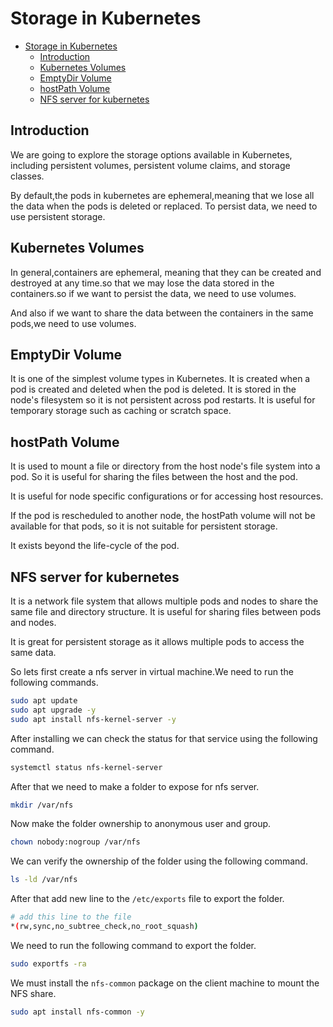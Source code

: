 # Storage in Kubernetes

<!--toc:start-->

- [Storage in Kubernetes](#storage-in-kubernetes)
  - [Introduction](#introduction)
  - [Kubernetes Volumes](#kubernetes-volumes)
  - [EmptyDir Volume](#emptydir-volume)
  - [hostPath Volume](#hostpath-volume)
  - [NFS server for kubernetes](#nfs-server-for-kubernetes)
  <!--toc:end-->

## Introduction

We are going to explore the storage options available in Kubernetes, including persistent
volumes, persistent volume claims, and storage classes.

By default,the pods in kubernetes are ephemeral,meaning that we lose all the
data when the pods is deleted or replaced. To persist data, we need to use persistent
storage.

## Kubernetes Volumes

In general,containers are ephemeral, meaning that they can be created and destroyed
at any time.so that we may lose the data stored in the containers.so if we want to
persist the data, we need to use volumes.

And also if we want to share the data between the containers in the same pods,we
need to use volumes.

## EmptyDir Volume

It is one of the simplest volume types in Kubernetes. It is created when a pod is
created and deleted when the pod is deleted. It is stored in the node's filesystem
so it is not persistent across pod restarts. It is useful for temporary storage
such as caching or scratch space.

## hostPath Volume

It is used to mount a file or directory from the host node's file system into a pod.
So it is useful for sharing the files between the host and the pod.

It is useful for node specific configurations or for accessing host resources.

If the pod is rescheduled to another node, the hostPath volume will not be available
for that pods, so it is not suitable for persistent storage.

It exists beyond the life-cycle of the pod.

## NFS server for kubernetes

It is a network file system that allows multiple pods and nodes to share the same
file and directory structure. It is useful for sharing files between pods and nodes.

It is great for persistent storage as it allows multiple pods to access the
same data.

So lets first create a nfs server in virtual machine.We need to run the following
commands.

```bash
sudo apt update
sudo apt upgrade -y
sudo apt install nfs-kernel-server -y
```

After installing we can check the status for that service using the following command.

```bash
systemctl status nfs-kernel-server
```

After that we need to make a folder to expose for nfs server.

```bash
mkdir /var/nfs
```

Now make the folder ownership to anonymous user and group.

```bash
chown nobody:nogroup /var/nfs
```

We can verify the ownership of the folder using the following command.

```bash
ls -ld /var/nfs
```

After that add new line to the `/etc/exports` file to export the folder.

```bash
# add this line to the file
*(rw,sync,no_subtree_check,no_root_squash)
```

We need to run the following command to export the folder.

```bash
sudo exportfs -ra
```

We must install the `nfs-common` package on the client machine to mount the NFS share.

```bash
sudo apt install nfs-common -y
```
